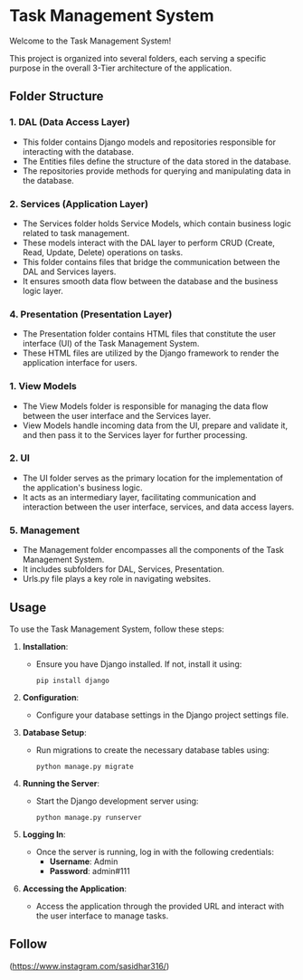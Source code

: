 # Task Management System

Welcome to the Task Management System!

This project is organized into several folders, each serving a specific purpose in the overall 3-Tier architecture of the application.

## Folder Structure

### 1. DAL (Data Access Layer)
   - This folder contains Django models and repositories responsible for interacting with the database.
   - The Entities files define the structure of the data stored in the database.
   - The repositories provide methods for querying and manipulating data in the database.

### 2. Services (Application Layer)
   - The Services folder holds Service Models, which contain business logic related to task management.
   - These models interact with the DAL layer to perform CRUD (Create, Read, Update, Delete) operations on tasks.
   - This folder contains files that bridge the communication between the DAL and Services layers.
   - It ensures smooth data flow between the database and the business logic layer.

### 4. Presentation (Presentation Layer)
   - The Presentation folder contains HTML files that constitute the user interface (UI) of the Task Management System.
   - These HTML files are utilized by the Django framework to render the application interface for users.

### 1. View Models
   - The View Models folder is responsible for managing the data flow between the user interface and the Services layer.
   - View Models handle incoming data from the UI, prepare and validate it, and then pass it to the Services layer for further processing.
  
### 2. UI
   - The UI folder serves as the primary location for the implementation of the application's business logic.
   - It acts as an intermediary layer, facilitating communication and interaction between the user interface, services, and data access layers.
   
### 5. Management
   - The Management folder encompasses all the components of the Task Management System.
   - It includes subfolders for DAL, Services, Presentation.
   - Urls.py file plays a key role in navigating websites.

## Usage

To use the Task Management System, follow these steps:

1. **Installation**:
   - Ensure you have Django installed. If not, install it using:
     ```
     pip install django
     ```

2. **Configuration**:
   - Configure your database settings in the Django project settings file.

3. **Database Setup**:
   - Run migrations to create the necessary database tables using:
     ```
     python manage.py migrate
     ```

4. **Running the Server**:
   - Start the Django development server using:
     ```
     python manage.py runserver
     ```

5. **Logging In**:
   - Once the server is running, log in with the following credentials:
     - **Username**: Admin
     - **Password**: admin#111

6. **Accessing the Application**:
   - Access the application through the provided URL and interact with the user interface to manage tasks.


## Follow
(https://www.instagram.com/sasidhar316/)





